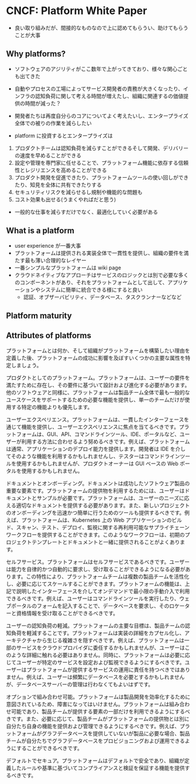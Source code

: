 # CNCF: Platform White Paper

- 良い取り組みだが、間接的なものなので上に認めてもらうい、助けてもらうことが大事

## Why platforms?

- ソフトウェアのアジリティがここ数年で上がってきており、様々な関心ごとも出てきた
- 自動やプロセスの工場によってサービス開発者の責務が大きくなったり、インフラの認知負荷に関して考える時間が増えたし、組織に関連するの価値提供の時間が減った？
- 開発者たちは再度自分らのコアについてよく考えたいし、エンタープライズ全体での被りの作業を減らしたい

- platform に投資するとエンタープライズは

1. プロダクトチームは認知負荷を減らすことができるそして開発、デリバリーの速度を早めることができる
1. 設定や管理を専門家に任せることで、プラットフォーム機能に依存する信頼性とレジリエンスを高めることができる
1. プロダクト開発を促進できたり、プラットフォームツールの使い回しができたり、知見を全体に共有できたりする
1. セキュリティリスクを減らせるし規制や機能的な問題も
1. コスト効果も出せる(うまくやればだと思う)

- 一般的な仕事を減らすだけでなく、最適化していく必要がある

## What is a platform

- user experience が一番大事
- プラットフォームは提供される実装全体で一貫性を提供し、組織の要件を満たす最も薄い合理的なレイヤー
- 一番シンプルなプラットフォームは wiki page
- クラウドネイティブなアプローチはサービスのロジックとは別で必要な多くのコンポーネントがあり、それをプラットフォームとして出して、アプリケーションやシステムに簡単に統合できる様にすると良い
  - 認証、オブザーバビリティ、データベース、タスクランナーなどなど

## Platform maturity

## Attributes of platforms

プラットフォームとは何か、そして組織がプラットフォームを構築したい理由を定義した後、プラットフォームの成功に影響を及ぼすいくつかの主要な属性を特定しましょう。

プロダクトとしてのプラットフォーム。プラットフォームは、ユーザーの要件を満たすために存在し、その要件に基づいて設計および進化する必要があります。他のソフトウェアと同様に、プラットフォームは製品チーム全体で最も一般的なユースケースをサポートするための必要な機能を提供し、単一のチームだけが使用する特定の機能よりも優先します。

ユーザーエクスペリエンス。プラットフォームは、一貫したインターフェースを通じて機能を提供し、ユーザーエクスペリエンスに焦点を当てるべきです。プラットフォームは、GUI、API、コマンドラインツール、IDE、ポータルなど、ユーザーが利用する方法に合わせるよう努めるべきです。例えば、プラットフォームは通常、アプリケーションのデプロイ能力を提供します。開発者は IDE を介してそのような機能を利用するかもしれませんし、テスターはコマンドラインツールを使用するかもしれませんが、プロダクトオーナーは GUI ベースの Web ポータルを使用するかもしれません。

ドキュメントとオンボーディング。ドキュメントは成功したソフトウェア製品の重要な要素です。プラットフォームの提供物を利用するためには、ユーザーはドキュメントとサンプルが必要です。プラットフォームは、ユーザーのニーズに応える適切なドキュメントを提供する必要があります。また、新しいプロジェクトのオンボーディングを迅速かつ簡単に行うためのツールも提供するべきです。例えば、プラットフォームは、Kubernetes 上の Web アプリケーションのビルド、スキャン、テスト、デプロイ、監視に関する再利用可能なサプライチェーンワークフローを提供することができます。このようなワークフローは、初期のプロジェクトテンプレートとドキュメントと一緒に提供されることがよくあります。

セルフサービス。プラットフォームはセルフサービスであるべきです。ユーザーは能力を自律的かつ自動的に要求し、受け取ることができるようになる必要があります。この特性により、プラットフォームチームは複数の製品チームを活性化し、必要に応じてスケールすることができます。プラットフォームの機能は、上記で説明したインターフェースを介してオンデマンドで最小限の手動介入で利用できるべきです。例えば、ユーザーはコマンドラインツールを実行したり、ウェブポータルのフォームを記入することで、データベースを要求し、そのロケーターと資格情報を受け取ることができるべきです。

ユーザーの認知負荷の軽減。プラットフォームの主要な目標は、製品チームの認知負荷を軽減することです。プラットフォームは実装の詳細をカプセル化し、アーキテクチャから生じる複雑さを隠すべきです。例えば、プラットフォームは一部のサービスをクラウドプロバイダに委任するかもしれませんが、ユーザーはこのような詳細に触れる必要はありません。同時に、プラットフォームは必要に応じてユーザーが特定のサービスを設定および監視できるようにするべきです。ユーザーはプラットフォームが提供するサービスの運用に責任を持つべきではありません。例えば、ユーザーは頻繁にデータベースを必要とするかもしれませんが、データベースサーバーの管理は行わなくてもよいはずです。

オプションで組み合わせ可能。プラットフォームは製品開発を効率化するために意図されているため、障害になってはいけません。プラットフォームは組み合わせ可能であり、製品チームが提供する要素の一部だけを利用できるようにするべきです。また、必要に応じて、製品チームがプラットフォームの提供物とは別に自分たち自身の機能を提供および管理できるようにするべきです。例えば、プラットフォームがグラフデータベースを提供していないが製品に必要な場合、製品チームが自分たちでグラフデータベースをプロビジョニングおよび運用できるようにすることができるべきです。

デフォルトでセキュア。プラットフォームはデフォルトで安全であり、組織が定義したルールや基準に基づいてコンプライアンスと検証を保証する機能を提供するべきです。
